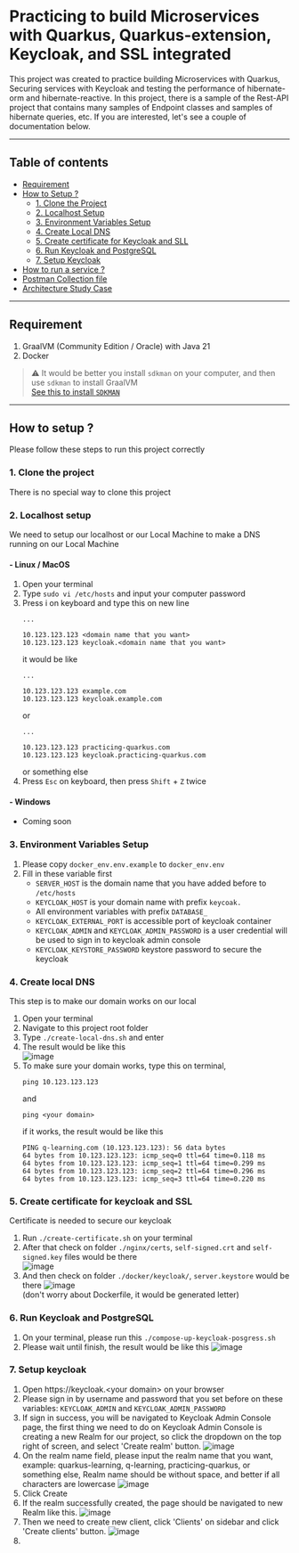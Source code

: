 # Practicing to build Microservices with Quarkus, Quarkus-extension, Keycloak, and SSL integrated
This project was created to practice building Microservices with Quarkus, Securing services with Keycloak and testing the performance of hibernate-orm and hibernate-reactive.
In this project, there is a sample of the Rest-API project that contains many samples of Endpoint classes and samples of hibernate queries, etc.
If you are interested, let's see a couple of documentation below. 

<hr/>

## Table of contents
- [Requirement](#requirement-)
- [How to Setup ?](#how-to-setup--)
  - [1. Clone the Project](#1-clone-the-project)
  - [2. Localhost Setup](#2-localhost-setup-)
  - [3. Environment Variables Setup](#3-environment-variables-setup)
  - [4. Create Local DNS](#4-create-local-dns-)
  - [5. Create certificate for Keycloak and SLL](#5-create-certificate-for-keycloak-and-ssl)
  - [6. Run Keycloak and PostgreSQL](#6-run-keycloak-and-postgresql)
  - [7. Setup Keycloak](#7-setup-keycloak-)
- [How to run a service ?](/docs/how-to-run-a-services.md)
- [Postman Collection file](/docs/postman/)
- [Architecture Study Case](/docs/architecture-study-case.md)

<hr/>

## Requirement 
1. GraalVM (Community Edition / Oracle) with Java 21
2. Docker

> :warning: It would be better you install ``sdkman`` on your computer, and then use ``sdkman`` to install GraalVM 
> <br/> [See this to install ``SDKMAN`` ](https://sdkman.io/install) 

<hr/>

## How to setup ? 
Please follow these steps to run this project correctly
### 1. Clone the project
There is no special way to clone this project

### 2. Localhost setup 
We need to setup our localhost or our Local Machine to make a DNS running on our Local Machine

#### - Linux / MacOS 
1. Open your terminal
2. Type ``sudo vi /etc/hosts`` and input your computer password
3. Press i on keyboard and type this on new line 
   ```
   ...
   
   10.123.123.123 <domain name that you want>
   10.123.123.123 keycloak.<domain name that you want>
   ```
   it would be like 
    ``` 
   ...
   
   10.123.123.123 example.com 
   10.123.123.123 keycloak.example.com 
    ```
   or 
    ``` 
   ...
   
   10.123.123.123 practicing-quarkus.com
   10.123.123.123 keycloak.practicing-quarkus.com 
    ```
   or something else
4. Press ``Esc`` on keyboard, then press ``Shift`` + ``Z`` twice

#### - Windows 
- Coming soon

### 3. Environment Variables Setup
1. Please copy ``docker_env.env.example`` to ``docker_env.env`` 
2. Fill in these variable first
   - ``SERVER_HOST`` is the domain name that you have added before to ``/etc/hosts`` 
   - ``KEYCLOAK_HOST`` is your domain name with prefix ``keycoak.``
   - All environment variables with prefix ``DATABASE_``
   - ``KEYCLOAK_EXTERNAL_PORT`` is accessible port of keycloak container  
   - ``KEYCLOAK_ADMIN`` and ``KEYCLOAK_ADMIN_PASSWORD`` is a user credential will be used to sign in to keycloak admin console
   - ``KEYCLOAK_KEYSTORE_PASSWORD`` keystore password to secure the keycloak

### 4. Create local DNS 
This step is to make our domain works on our local
1. Open your terminal
2. Navigate to this project root folder
3. Type ``./create-local-dns.sh`` and enter
4. The result would be like this <br/>
![image](/docs/img/create-local-dns.png)
5. To make sure your domain works, type this on terminal, 
   ```
   ping 10.123.123.123
   ```
   and
   ```
   ping <your domain>
   ```
   if it works, the result would be like this
   ```
   PING q-learning.com (10.123.123.123): 56 data bytes
   64 bytes from 10.123.123.123: icmp_seq=0 ttl=64 time=0.118 ms
   64 bytes from 10.123.123.123: icmp_seq=1 ttl=64 time=0.299 ms
   64 bytes from 10.123.123.123: icmp_seq=2 ttl=64 time=0.296 ms
   64 bytes from 10.123.123.123: icmp_seq=3 ttl=64 time=0.220 ms
   ```

### 5. Create certificate for keycloak and SSL
Certificate is needed to secure our keycloak
1. Run ``./create-certificate.sh`` on your terminal 
2. After that check on folder ``./nginx/certs``, ``self-signed.crt`` and ``self-signed.key`` files would be there <br/>
   ![image](/docs/img/nginx-certs.png)
3. And then check on folder ``./docker/keycloak/``, ``server.keystore`` would be there
   ![image](/docs/img/server-keystore.png) <br/>
   (don't worry about Dockerfile, it would be generated letter)

### 6. Run Keycloak and PostgreSQL
1. On your terminal, please run this ``./compose-up-keycloak-posgress.sh`` 
2. Please wait until finish, the result would be like this 
   ![image](/docs/img/compose-up-keycloak-postgress.png) 

### 7. Setup keycloak 
1. Open https://keycloak.<your domain\> on your browser 
2. Please sign in by username and password that you set before on these variables: ``KEYCLOAK_ADMIN`` and ``KEYCLOAK_ADMIN_PASSWORD``
3. If sign in success, you will be navigated to Keycloak Admin Console page, the first thing we need to do on Keycloak Admin Console is creating a new Realm for our project, 
so click the dropdown on the top right of screen, and select 'Create realm' button. 
   ![image](/docs/img/keycloak-select-realm.png)
4. On the realm name field, please input the realm name that you want, example: quarkus-learning, q-learning, practicing-quarkus, or something else, 
Realm name should be without space, and better if all characters are lowercase
   ![image](/docs/img/keycloak-new-realm.png)
5. Click Create
6. If the realm successfully created, the page should be navigated to new Realm like this. 
   ![image](/docs/img/new-realm-dashboard.png)
7. Then we need to create new client, click 'Clients' on sidebar and click 'Create clients' button. 
   ![image](/docs/img/keycloak-add-client.png) 
8. 